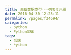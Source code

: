 ```yaml
---
title: 基础数据类型---列表与元组
date: 2016-04-30 12:25:11
permalink: /pages/f34694/
categories:
  - python
  - Python基础
tags:
  - 后端
  - Python
---
```


